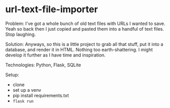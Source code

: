 # url-text-file-importer

Problem: I've got a whole bunch of old text files with URLs I wanted to save. Yeah so back then I just copied and pasted them into a handful of text files. Stop laughing.

Solution: Anyways, so this is a little project to grab all that stuff, put it into a database, and render it in HTML. Nothing too earth-shattering. I might develop it further as I have time and inspiration.

Technologies: Python, Flask, SQLite

Setup:

- clone
- set up a venv
- pip install requirements.txt
- `flask run`
